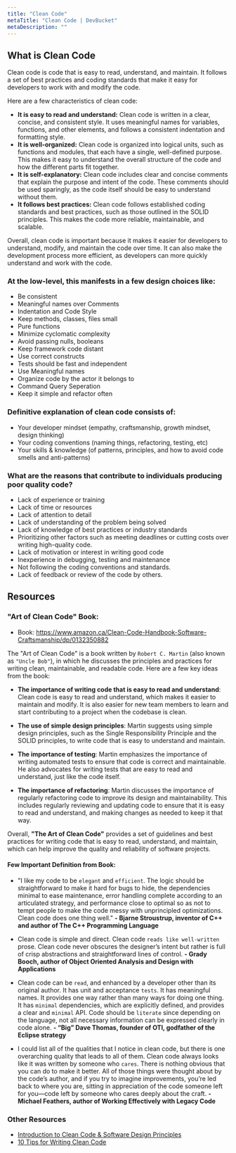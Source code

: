 ```yaml
---
title: "Clean Code"
metaTitle: "Clean Code | DevBucket"
metaDescription: ""
---
```


## What is Clean Code

Clean code is code that is easy to read, understand, and maintain. It follows a set of best practices and coding standards that make it easy for developers to work with and modify the code.

Here are a few characteristics of clean code:

- **It is easy to read and understand:** Clean code is written in a clear, concise, and consistent style. It uses meaningful names for variables, functions, and other elements, and follows a consistent indentation and formatting style.
- **It is well-organized:** Clean code is organized into logical units, such as functions and modules, that each have a single, well-defined purpose. This makes it easy to understand the overall structure of the code and how the different parts fit together.
- **It is self-explanatory:** Clean code includes clear and concise comments that explain the purpose and intent of the code. These comments should be used sparingly, as the code itself should be easy to understand without them.
- **It follows best practices:** Clean code follows established coding standards and best practices, such as those outlined in the SOLID principles. This makes the code more reliable, maintainable, and scalable.

Overall, clean code is important because it makes it easier for developers to understand, modify, and maintain the code over time. It can also make the development process more efficient, as developers can more quickly understand and work with the code.

### At the low-level, this manifests in a few design choices like:

- Be consistent
- Meaningful names over Comments
- Indentation and Code Style
- Keep methods, classes, files small
- Pure functions
- Minimize cyclomatic complexity
- Avoid passing nulls, booleans
- Keep framework code distant
- Use correct constructs
- Tests should be fast and independent
- Use Meaningful names
- Organize code by the actor it belongs to
- Command Query Seperation
- Keep it simple and refactor often

### Definitive explanation of clean code consists of:

- Your developer mindset (empathy, craftsmanship, growth mindset, design thinking)
- Your coding conventions (naming things, refactoring, testing, etc)
- Your skills & knowledge (of patterns, principles, and how to avoid code smells and anti-patterns)

### What are the reasons that contribute to individuals producing poor quality code?

- Lack of experience or training
- Lack of time or resources
- Lack of attention to detail
- Lack of understanding of the problem being solved
- Lack of knowledge of best practices or industry standards
- Prioritizing other factors such as meeting deadlines or cutting costs over writing high-quality code.
- Lack of motivation or interest in writing good code
- Inexperience in debugging, testing and maintenance
- Not following the coding conventions and standards.
- Lack of feedback or review of the code by others.

## Resources

### "Art of Clean Code" Book:

- Book: https://www.amazon.ca/Clean-Code-Handbook-Software-Craftsmanship/dp/0132350882

The "Art of Clean Code" is a book written by `Robert C. Martin` (also known as `"Uncle Bob"`), in which he discusses the principles and practices for writing clean, maintainable, and readable code. Here are a few key ideas from the book:

- **The importance of writing code that is easy to read and understand**: Clean code is easy to read and understand, which makes it easier to maintain and modify. It is also easier for new team members to learn and start contributing to a project when the codebase is clean.

- **The use of simple design principles**: Martin suggests using simple design principles, such as the Single Responsibility Principle and the SOLID principles, to write code that is easy to understand and maintain.

- **The importance of testing**: Martin emphasizes the importance of writing automated tests to ensure that code is correct and maintainable. He also advocates for writing tests that are easy to read and understand, just like the code itself.

- **The importance of refactoring**: Martin discusses the importance of regularly refactoring code to improve its design and maintainability. This includes regularly reviewing and updating code to ensure that it is easy to read and understand, and making changes as needed to keep it that way.

Overall, **"The Art of Clean Code"** provides a set of guidelines and best practices for writing code that is easy to read, understand, and maintain, which can help improve the quality and reliability of software projects.

#### Few Important Definition from Book:

- "I like my code to be `elegant` and `efficient`. The logic should be straightforward to make it hard for bugs to hide, the dependencies minimal to ease maintenance, error handling complete according to an articulated strategy, and performance close to optimal so as not to tempt people to make the code messy with unprincipled optimizations. Clean code does one thing well." **- Bjarne Stroustrup, inventor of C++ and author of The C++ Programming Language**

- Clean code is simple and direct. Clean code `reads like well-written` prose. Clean code never obscures the designer’s intent but rather is full of crisp abstractions and straightforward lines of control. **- Grady Booch, author of Object Oriented Analysis and Design with Applications**

- Clean code can be `read`, and enhanced by a developer other than its original author. It has unit and acceptance `tests`. It has meaningful names. It provides one way rather than many ways for doing one thing. It has `minimal` dependencies, which are explicitly defined, and provides a clear and `minimal` API. Code should be `literate` since depending on the language, not all necessary information can be expressed clearly in code alone. **- “Big” Dave Thomas, founder of OTI, godfather of the Eclipse strategy**

- I could list all of the qualities that I notice in clean code, but there is one overarching quality that leads to all of them. Clean code always looks like it was written by someone who `cares`. There is nothing obvious that you can do to make it better. All of those things were thought about by the code’s author, and if you try to imagine improvements, you’re led back to where you are, sitting in appreciation of the code someone left for you—code left by someone who cares deeply about the craft. **- Michael Feathers, author of Working Effectively with Legacy Code**

### Other Resources

- [Introduction to Clean Code & Software Design Principles](https://workat.tech/machine-coding/tutorial/introduction-clean-code-software-design-principles-nwu4qqc63e09)
- [10 Tips for Writing Clean Code](https://www.pluralsight.com/blog/software-development/10-steps-to-clean-code)
